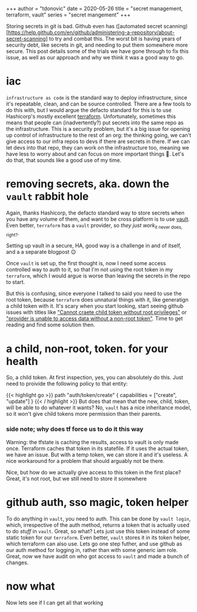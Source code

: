+++
author = "tdonovic"
date = 2020-05-26
title = "secret management, terraform, vault"
series = "secret mangement"
+++

Storing secrets in git is bad. Github even has ([automated secret
scanning)[https://help.github.com/en/github/administering-a-repository/about-secret-scanning]
to try and combat this. The worst bit is having years of security debt,
like secrets in git, and needing to put them somewhere more secure. This
post details some of the trials we have gone through to fix this issue,
as well as our approach and why we think it was a good way to go.

# iac
`infrastructure as code` is the standard way to deploy infrastructure,
since it's repeatable, clean, and can be source controlled. There are a
few tools to do this with, but I would argue the defacto standard for
this is to use Hashicorp's mostly excellent
[terraform](https://terraform.io). Unfortunately, sometimes this means
that people can (inadvertently?) put secrets into the same repo as the
infrastructure. This is a security problem, but it's a big issue for
opening up control of infrastructure to the rest of an org: the thinking
going, we can't give access to our infra repos to devs if there are
secrets in there. If we can let devs into that repo, they can work on
the infrastructure too, meaning we have less to worry about and can
focus on more important things 🤔. Let's do that, that sounds like a
good use of my time.

# removing secrets, aka. down the `vault` rabbit hole
Again, thanks Hashicorp, the defacto standard way to store secrets when
you have any volume of them, and want to be cross platform is to use
[vault](https://www.vaultproject.io/). Even better, `terraform` has a
`vault` provider, so *they just work*<sub>it never does, right?</sub>.

Setting up vault in a secure, HA, good way is a challenge in and of
itself, and a a separate blogpost 😉

Once `vault` is set up, the first thought is, now I need some access
controlled way to auth to it, so that I'm not using the root token in my
`terraform`, which I would argue is worse than leaving the secrets in
the repo to start.

But this is confusing, since everyone I talked to said you need to use
the root token, because `terraform` does unnatural things with it, like
generatign a child token with it. It's scary when you start looking,
start seeing github issues with titles like ["Cannot craete child token
without root
privileges"](https://github.com/terraform-providers/terraform-provider-vault/issues/368)
or ["provider is unable to access data without a non-root
token"](https://github.com/hashicorp/terraform/issues/16457). Time to
get reading and find some solution then.

# a child, non-root, token. for your health
So, a child token. At first inspection, yes, you can absolutely do
this. Just need to proivide the following policy to that entity:

{{< highlight go >}}
  path "auth/token/create" {
  capabilities = ["create", "update"]
  }
{{< / highlight >}}
But does that mean that the new, child, token, will be able to do
whatever it wants? No, `vault` has a nice inheritance model, so it won't
give child tokens more permission than their parents.

### side note; why does tf force us to do it this way
  Warning: the tfstate is caching the results, access to vault is only made once.
Terraform caches that token in its statefile. If it uses the actual
token, we have an issue. But with a temp token, we can store it and it's
useless. A nice workaround for a problem that should arguably not be
there.

Nice, but how do we actually give access to this token in the first
place? Great, it's not root, but we still need to store it somewhere

# github auth, sso magic, token helper
To do anything in `vault`, you need to auth. This can be done by `vault
login`, which, irrespective of the auth method, returns a token that is
actually used to do *stuff* in `vault`. 
Great, so what?
Lets just use this token instead of some static token for our
`terraform`. Even better, `vault` stores it in its token helper,
which terraform can also use. Lets go one step futher, and use github as our auth method
for logging in, rather than with some generic iam role. Great, now we
have audit on who got access to `vault` and made a bunch of changes.

# now what
Now lets see if I can get all that working
